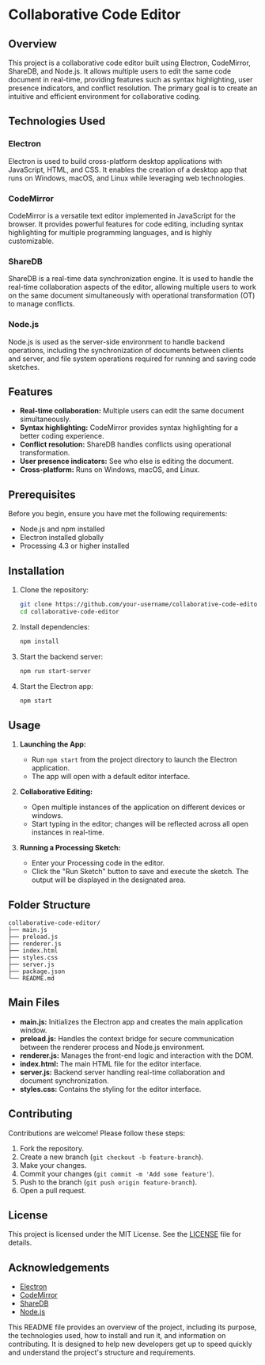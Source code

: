 # Collaborative Code Editor

## Overview

This project is a collaborative code editor built using Electron, CodeMirror, ShareDB, and Node.js. It allows multiple users to edit the same code document in real-time, providing features such as syntax highlighting, user presence indicators, and conflict resolution. The primary goal is to create an intuitive and efficient environment for collaborative coding.

## Technologies Used

### Electron
Electron is used to build cross-platform desktop applications with JavaScript, HTML, and CSS. It enables the creation of a desktop app that runs on Windows, macOS, and Linux while leveraging web technologies.

### CodeMirror
CodeMirror is a versatile text editor implemented in JavaScript for the browser. It provides powerful features for code editing, including syntax highlighting for multiple programming languages, and is highly customizable.

### ShareDB
ShareDB is a real-time data synchronization engine. It is used to handle the real-time collaboration aspects of the editor, allowing multiple users to work on the same document simultaneously with operational transformation (OT) to manage conflicts.

### Node.js
Node.js is used as the server-side environment to handle backend operations, including the synchronization of documents between clients and server, and file system operations required for running and saving code sketches.

## Features

- **Real-time collaboration:** Multiple users can edit the same document simultaneously.
- **Syntax highlighting:** CodeMirror provides syntax highlighting for a better coding experience.
- **Conflict resolution:** ShareDB handles conflicts using operational transformation.
- **User presence indicators:** See who else is editing the document.
- **Cross-platform:** Runs on Windows, macOS, and Linux.

## Prerequisites

Before you begin, ensure you have met the following requirements:

- Node.js and npm installed
- Electron installed globally
- Processing 4.3 or higher installed

## Installation

1. Clone the repository:
    ```bash
    git clone https://github.com/your-username/collaborative-code-editor.git
    cd collaborative-code-editor
    ```

2. Install dependencies:
    ```bash
    npm install
    ```

3. Start the backend server:
    ```bash
    npm run start-server
    ```

4. Start the Electron app:
    ```bash
    npm start
    ```

## Usage

1. **Launching the App:**
   - Run `npm start` from the project directory to launch the Electron application.
   - The app will open with a default editor interface.

2. **Collaborative Editing:**
   - Open multiple instances of the application on different devices or windows.
   - Start typing in the editor; changes will be reflected across all open instances in real-time.

3. **Running a Processing Sketch:**
   - Enter your Processing code in the editor.
   - Click the "Run Sketch" button to save and execute the sketch. The output will be displayed in the designated area.

## Folder Structure

```
collaborative-code-editor/
├── main.js
├── preload.js
├── renderer.js
├── index.html
├── styles.css
├── server.js
├── package.json
└── README.md
```

## Main Files

- **main.js:** Initializes the Electron app and creates the main application window.
- **preload.js:** Handles the context bridge for secure communication between the renderer process and Node.js environment.
- **renderer.js:** Manages the front-end logic and interaction with the DOM.
- **index.html:** The main HTML file for the editor interface.
- **server.js:** Backend server handling real-time collaboration and document synchronization.
- **styles.css:** Contains the styling for the editor interface.

## Contributing

Contributions are welcome! Please follow these steps:

1. Fork the repository.
2. Create a new branch (`git checkout -b feature-branch`).
3. Make your changes.
4. Commit your changes (`git commit -m 'Add some feature'`).
5. Push to the branch (`git push origin feature-branch`).
6. Open a pull request.

## License

This project is licensed under the MIT License. See the [LICENSE](LICENSE) file for details.

## Acknowledgements

- [Electron](https://www.electronjs.org/)
- [CodeMirror](https://codemirror.net/)
- [ShareDB](https://share.github.io/sharedb/)
- [Node.js](https://nodejs.org/)

This README file provides an overview of the project, including its purpose, the technologies used, how to install and run it, and information on contributing. It is designed to help new developers get up to speed quickly and understand the project's structure and requirements.
